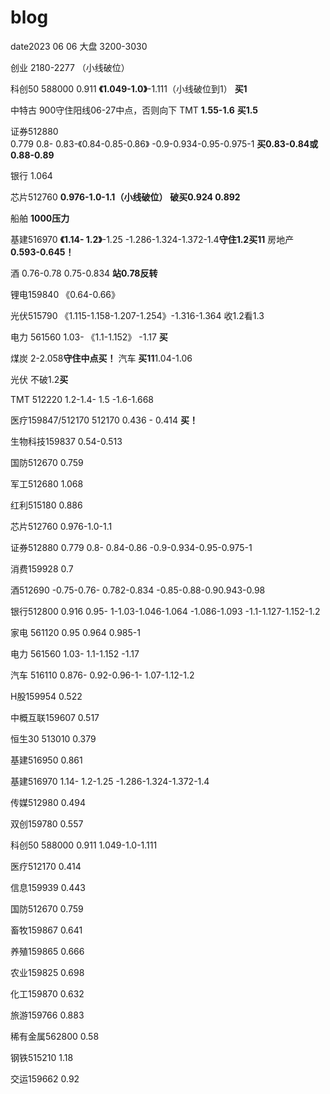 # blog
date2023 06 06
大盘 3200-3030

创业 2180-2277 （小线破位）


科创50 588000
0.911 **《1.049-1.0》**-1.111（小线破位到1） **买1**

中特古
900守住阳线06-27中点，否则向下
TMT
**1.55-1.6** **买1.5**

证券512880  
0.779 0.8- 0.83-《0.84-0.85-0.86》 -0.9-0.934-0.95-0.975-1
**买0.83-0.84或0.88-0.89**

银行
1.064

芯片512760 **0.976-1.0-1.1（小线破位）** **破买0.924 0.892**  

船舶 **1000压力**

基建516970
**《1.14- 1.2》**-1.25 -1.286-1.324-1.372-1.4**守住1.2买11** 
房地产
**0.593-0.645！**

酒
0.76-0.78 0.75-0.834 
**站0.78反转**

锂电159840
《0.64-0.66》

光伏515790
《1.115-1.158-1.207-1.254》-1.316-1.364 收1.2看1.3

电力 561560
1.03- 《1.1-1.152》 -1.17 **买**

煤炭
2-2.058**守住中点买！**
汽车
**买11**1.04-1.06

光伏
不破1.2**买**

TMT 512220
1.2-1.4- 1.5 -1.6-1.668

医疗159847/512170
512170
0.436 - 0.414 **买！**

生物科技159837
0.54-0.513

国防512670
0.759

军工512680
1.068

红利515180
0.886

芯片512760 0.976-1.0-1.1

证券512880
0.779 0.8- 0.84-0.86 -0.9-0.934-0.95-0.975-1

消费159928
0.7

酒512690
-0.75-0.76- 0.782-0.834 -0.85-0.88-0.90.943-0.98

银行512800
0.916 0.95- 1-1.03-1.046-1.064  -1.086-1.093  -1.1-1.127-1.152-1.2


家电 561120 
0.95
0.964
0.985-1

电力 561560
1.03- 1.1-1.152 -1.17

汽车 516110
0.876- 0.92-0.96-1- 1.07-1.12-1.2


H股159954
0.522

中概互联159607
0.517

恒生30 513010
0.379

基建516950
0.861

基建516970
1.14- 1.2-1.25 -1.286-1.324-1.372-1.4


传媒512980
0.494

双创159780
0.557

科创50 588000
0.911 1.049-1.0-1.111

医疗512170 
0.414

信息159939
0.443

国防512670
0.759

畜牧159867
0.641

养殖159865
0.666

农业159825
0.698

化工159870
0.632

旅游159766
0.883

稀有金属562800
0.58

钢铁515210
1.18

交运159662
0.92
